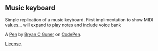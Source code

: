 Music keyboard
--------------
Simple replication of a music keyboard. First implimentation to show MIDI values... will expand to play notes and include voice bank

A [Pen](https://codepen.io/bgoonz/pen/mdwGxbR) by [Bryan C Guner](https://codepen.io/bgoonz) on [CodePen](https://codepen.io).

[License](https://codepen.io/bgoonz/pen/mdwGxbR/license).